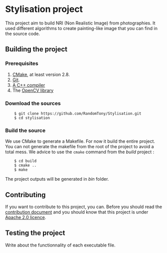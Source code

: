 # Stylisation project
This project aim to build NRI (Non Realistic Image) from photographies. It used different algorithms to create painting-like image that you can find in the source code.
## Building the project

### Prerequisites

1. [CMake](https://cmake.org), at least version 2.8.
2. [Git](https://git-scm.com/).
3. [A C++ compiler]()
4. The [OpenCV library]()

### Download the sources

~~~
    $ git clone https://github.com/RandomTony/Stylisation.git
    $ cd stylisation
~~~

### Build the source

We use CMake to generate a Makefile. For now it build the entire project. You can not generate the makefile from the root of the project to avoid a total mess.
We advice to use the ```cmake``` command from the *build* project :
~~~
    $ cd build
    $ cmake ..
    $ make
~~~
The project outputs will be generated in *bin* folder.
## Contributing
If you want to contribute to this project, you can. Before you should read the [contribution document](CONTRIBUTING.md) and you should know that this project is under [Apache 2.0 licence](LICENSE.md).
## Testing the project
Write about the functionnality of each executable file.
